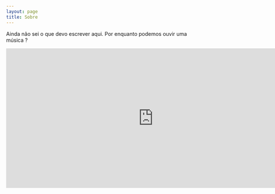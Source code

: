 ```yaml
---
layout: page
title: Sobre
---
```


Ainda não sei o que devo escrever aqui. Por enquanto podemos ouvir uma música ?

<iframe src="https://open.spotify.com/embed/playlist/3Yf6CyBePTDjko1XW8eogM" width="800" height="380" frameborder="0" allowtransparency="true" allow="encrypted-media"></iframe>
